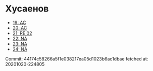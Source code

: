 # Хусаенов
- [19: AC](19.md)
- [20: AC](20.md)
- [21: RE 02](21.md)
- [22: NA](22.md)
- [23: NA](23.md)
- [24: NA](24.md)

Commit: 44174c58266a5f1e038217ea05d1023b6ac1dbae
 fetched at: 20201020-224805

